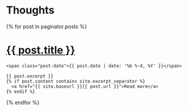 # Thoughts

{% for post in paginator.posts %}
  <div class="post">
    <h1 class="post-title">
      <a href="{{ site.baseurl }}{{ post.url }}">
        {{ post.title }}
      </a>
    </h1>

    <span class="post-date">{{ post.date | date: '%b %-d, %Y' }}</span>

    {{ post.excerpt }}
    {% if post.content contains site.excerpt_separator %}
      <a href="{{ site.baseurl }}{{ post.url }}">Read more</a>
    {% endif %}
  </div>
{% endfor %}